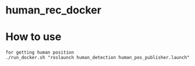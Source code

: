 # human_rec_docker

# How to use
```
for getting human position
./run_docker.sh "roslaunch human_detection human_pos_publisher.launch"
```
